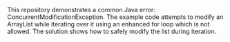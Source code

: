 This repository demonstrates a common Java error: ConcurrentModificationException. The example code attempts to modify an ArrayList while iterating over it using an enhanced for loop which is not allowed.  The solution shows how to safely modify the list during iteration. 